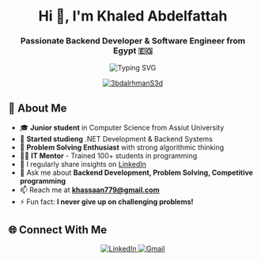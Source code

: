 <h1 align="center">Hi 👋, I'm Khaled Abdelfattah</h1>
<h3 align="center">Passionate Backend Developer & Software Engineer from Egypt 🇪🇬</h3>

<p align="center">
  <img src="https://readme-typing-svg.herokuapp.com?font=Fira+Code&pause=1000&color=2196F3&center=true&vCenter=true&width=435&lines=Backend+Developer;.NET+Developer;Problem+Solver;Software+Engineer" alt="Typing SVG" />
</p>

<p align="center"> 
  <a href="https://github.com/ryo-ma/github-profile-trophy">
    <img src="https://github-profile-trophy.vercel.app/?username=Khaled-Freaken-Cr7&theme=darkhub&row=2&column=9" alt="3bdalrhmanS3d" />
  </a> 
</p>

## 🚀 About Me

- 🎓 **Junior student** in Computer Science from Assiut University
- 💼 **Started studieng** .NET Development & Backend Systems
- 🧠 **Problem Solving Enthusiast** with strong algorithmic thinking
- 👨‍🏫 **IT Mentor** - Trained 100+ students in programming
- 📝 I regularly share insights on [LinkedIn]((https://www.linkedin.com/in/khaled-abdulfattah-hefzy/))
- 💬 Ask me about **Backend Development, Problem Solving, Competitive programming**
- 📫 Reach me at **khassaan779@gmail.com**
- ⚡ Fun fact: **I never give up on challenging problems!**



## 🌐 Connect With Me

<p align="center">
  <a href="https://www.linkedin.com/in/khaled-abdulfattah-hefzy" target="_blank">
    <img src="https://img.shields.io/badge/LinkedIn-0077B5?style=for-the-badge&logo=linkedin&logoColor=white" alt="LinkedIn"/>
  </a>
  <a href="mailto:khassaan779@gmail.com" target="_blank">
    <img src="https://img.shields.io/badge/Gmail-D14836?style=for-the-badge&logo=gmail&logoColor=white" alt="Gmail"/>
  </a>
</p>
